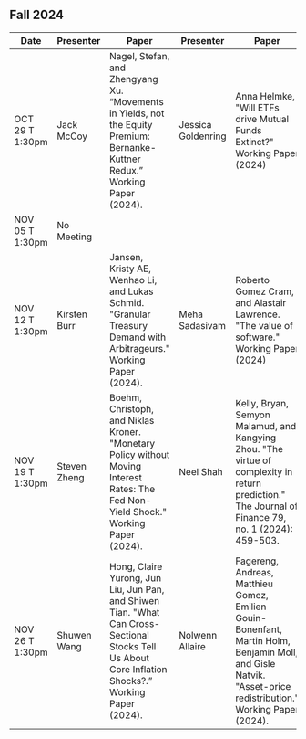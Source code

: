 ## Fall 2024

| Date             | Presenter   | Paper   | Presenter   | Paper|
|------------------|-------------|-------------|-------------|-------------|
| OCT 29 T 1:30pm  | Jack McCoy  | Nagel, Stefan, and Zhengyang Xu. “Movements in Yields, not the Equity Premium: Bernanke-Kuttner Redux.” Working Paper (2024). | Jessica Goldenring   | Anna Helmke, "Will ETFs drive Mutual Funds Extinct?" Working Paper (2024) |
| NOV 05 T 1:30pm  | No Meeting ||||
| NOV 12 T 1:30pm  | Kirsten Burr    | Jansen, Kristy AE, Wenhao Li, and Lukas Schmid. "Granular Treasury Demand with Arbitrageurs." Working Paper (2024). | Meha Sadasivam  | Roberto Gomez Cram, and Alastair Lawrence. "The value of software." Working Paper (2024) |
| NOV 19 T 1:30pm  | Steven Zheng    | Boehm, Christoph, and Niklas Kroner. "Monetary Policy without Moving Interest Rates: The Fed Non-Yield Shock." Working Paper (2024). | Neel Shah   | Kelly, Bryan, Semyon Malamud, and Kangying Zhou. "The virtue of complexity in return prediction." The Journal of Finance 79, no. 1 (2024): 459-503. |
| NOV 26 T 1:30pm  | Shuwen Wang    | Hong, Claire Yurong, Jun Liu, Jun Pan, and Shiwen Tian. "What Can Cross-Sectional Stocks Tell Us About Core Inflation Shocks?.” Working Paper (2024). | Nolwenn Allaire   | Fagereng, Andreas, Matthieu Gomez, Emilien Gouin-Bonenfant, Martin Holm, Benjamin Moll, and Gisle Natvik. "Asset-price redistribution." Working Paper (2024). |

